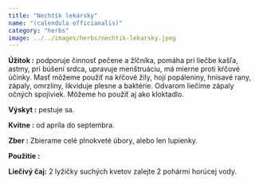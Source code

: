 ```yaml
---
title: "Nechtík lekársky"
name: "(calendula officianalis)"
category: "herbs"
image: ../../images/herbs/nechtik-lekarsky.jpeg
---
```


<strong>Úžitok :</strong> podporuje činnosť pečene a žlčníka, pomáha pri liečbe kašľa, astmy, pri búšení srdca, upravuje menštruáciu, má mierne proti kŕčové účinky. Masť môžeme použiť na kŕčové žily, hojí popáleniny, hnisavé rany, zápaly, omrzliny, likviduje plesne a baktérie. Odvarom liečime zápaly očných spojiviek. Môžeme ho použiť aj ako kloktadlo.

<strong>Výskyt :</strong> pestuje sa.

<strong>Kvitne :</strong> od apríla do septembra.

<strong>Zber :</strong> Zbierame celé plnokveté úbory, alebo len lupienky.

<strong>Použitie :</strong>

<strong>Liečivý čaj:</strong> 2 lyžičky suchých kvetov zalejte 2 pohármi horúcej vody.
